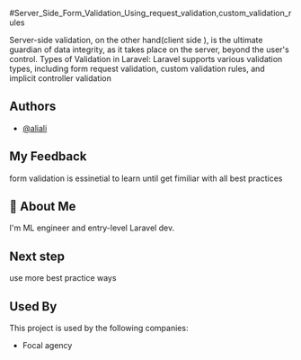 
#Server_Side_Form_Validation_Using_request_validation,custom_validation_rules

Server-side validation, on the other hand(client side ), is the ultimate guardian of data integrity, as it takes place on the server, beyond the user's control. Types of Validation in Laravel: Laravel supports various validation types, including form request validation, custom validation rules, and implicit controller validation


## Authors

- [@aliali](https://github.com/ali-workshop)



## My Feedback
form validation is essinetial to learn  until get fimiliar with all best practices

## 🚀 About Me
I'm ML engineer and entry-level Laravel dev.


## Next step 
use more best practice ways 

## Used By

This project is used by the following companies:

- Focal agency


